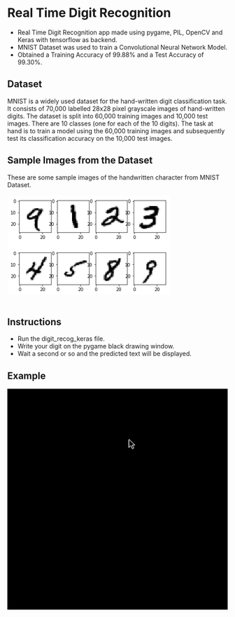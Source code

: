 # Real Time Digit Recognition
* Real Time Digit Recognition app made using pygame, PIL, OpenCV and Keras with tensorflow as backend. 
* MNIST Dataset was used to train a Convolutional Neural Network Model.
* Obtained a Training Accuracy of 99.88% and a Test Accuracy of 99.30%.

## Dataset
MNIST is a widely used dataset for the hand-written digit classification task. It consists of 70,000 labelled 28x28 pixel grayscale images of hand-written digits. The dataset is split into 60,000 training images and 10,000 test images. There are 10 classes (one for each of the 10 digits). The task at hand is to train a model using the 60,000 training images and subsequently test its classification accuracy on the 10,000 test images.<br>

## Sample Images from the Dataset
These are some sample images of the handwritten character from MNIST Dataset. <br><br>
	![sample images](images/sample_dataset_images.png "images in mnist dataset")<br><br>

## Instructions
* Run the digit_recog_keras file.
* Write your digit on the pygame black drawing window.
* Wait a second or so and the predicted text will be displayed.

## Example

![alt text](images/sample.gif "The Drawing Pad")